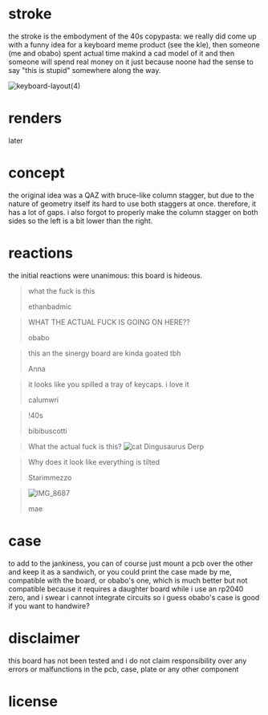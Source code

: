 # stroke
the stroke is the embodyment of the 40s copypasta: we really did come up with a funny idea for a keyboard meme product (see the kle), then someone (me and obabo) spent actual time makind a cad model of it and then someone will spend real money on it just because noone had the sense to say "this is stupid" somewhere along the way.

![keyboard-layout(4)](https://github.com/tobiKaboom/stroke/assets/157970333/55f024e7-1916-4273-bdc9-bcefab88b34a)
# renders
later
# concept
the original idea was a QAZ with bruce-like column stagger, but due to the nature of geometry itself its hard to use both staggers at once. therefore, it has a lot of gaps.
i also forgot to properly make the column stagger on both sides so the left is a bit lower than the right.
# reactions
the initial reactions were unanimous: this board is hideous.

> what the fuck is this
> 
> ethanbadmic

> WHAT THE ACTUAL FUCK IS GOING ON HERE??
>
> obabo

> this an the sinergy board are kinda goated tbh
>
> Anna

> it looks like you spilled a tray of keycaps. i love it
>
> calumwri

> !40s
>
> bibibuscotti

> What the actual fuck is this?
> ![cat](https://cdn.discordapp.com/attachments/527180441950617615/1255620396154093751/FsjbfYtaYAAfr-E.JPEG?ex=667e73de&is=667d225e&hm=f5a523f9b768b0a8f7fbe9847dba96479776ee7e2dfa1c37b344bb8e9b9fd95e&)
> Dingusaurus Derp

> Why does it look like everything is tilted
>
> Starimmezzo


> ![IMG_8687](https://github.com/tobiKaboom/stroke/assets/157970333/89d939f1-97bd-4168-99ad-64d653809d8a)
> 
> mae

# case
to add to the jankiness, you can of course just mount a pcb over the other and keep it as a sandwich, or you could print the case made by me, compatible with the board, or obabo's one, which is much better but not compatible because it requires a daughter board while i use an rp2040 zero, and i swear i cannot integrate circuits so i guess obabo's case is good if you want to handwire?

# disclaimer
this board has not been tested and i do not claim responsibility over any errors or malfunctions in the pcb, case, plate or any other component 

# license

